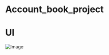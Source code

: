 # Account_book_project

# UI
![Image](https://github.com/user-attachments/assets/3106a8b7-c9fd-420e-9c99-accd6860966c)
